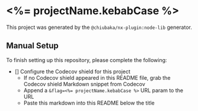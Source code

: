 # <%= projectName.kebabCase %>

[//]: # "Shields"

This project was generated by the `@chiubaka/nx-plugin:node-lib` generator.

## Manual Setup
To finish setting up this repository, please complete the following:
- [] Configure the Codecov shield for this project
  - If no Codecov shield appeared in this README file, grab the Codecov shield Markdown snippet from Codecov
  - Append a `&flag=<%= projectName.kebabCase %>` URL param to the URL
  - Paste this markdown into this README below the title
